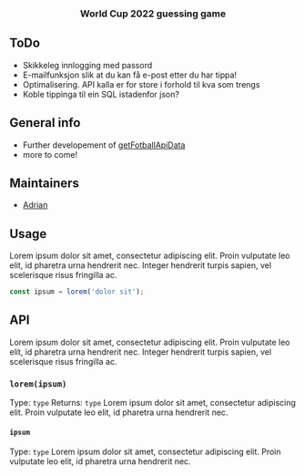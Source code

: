 <h3 align="center">World Cup 2022 guessing game</h3>

## ToDo
* Skikkeleg innlogging med passord
* E-mailfunksjon slik at du kan få e-post etter du har tippa!
* Optimalisering. API kalla er for store i forhold til kva som trengs
* Koble tippinga til ein SQL istadenfor json?


## General info
* Further developement of [getFotballApiData](https://github.com/Vigdals/getFotballApiData)
* more to come!

## Maintainers
* [Adrian](https://github.com/vigdals)

## Usage
Lorem ipsum dolor sit amet, consectetur adipiscing elit. Proin vulputate leo elit, id pharetra urna hendrerit nec. Integer hendrerit turpis sapien, vel scelerisque risus fringilla ac.
```javascript
const ipsum = lorem('dolor sit');
```
## API
Lorem ipsum dolor sit amet, consectetur adipiscing elit. Proin vulputate leo elit, id pharetra urna hendrerit nec. Integer hendrerit turpis sapien, vel scelerisque risus fringilla ac.
### `lorem(ipsum)`
Type: `type`
Returns: `type`
Lorem ipsum dolor sit amet, consectetur adipiscing elit. Proin vulputate leo elit, id pharetra urna hendrerit nec.
#### `ipsum`
Type: `type`
Lorem ipsum dolor sit amet, consectetur adipiscing elit. Proin vulputate leo elit, id pharetra urna hendrerit nec.
